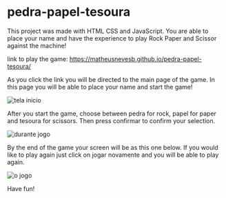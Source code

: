 # pedra-papel-tesoura
This project was made with HTML CSS and JavaScript. You are able to place your name and have the experience to play Rock Paper and Scissor against the machine! 

link to play the game: https://matheusnevesb.github.io/pedra-papel-tesoura/

As you click the link you will be directed to the main page of the game. In this page you will be able to place your name and start the game!

![tela inicio](https://user-images.githubusercontent.com/110655714/186959418-19312616-5922-4d07-ac67-7aebab21877d.png)

After you start the game, choose between pedra for rock, papel for paper and tesoura for scissors. Then press confirmar to confirm your selection.

![durante jogo](https://user-images.githubusercontent.com/110655714/186959968-fea8a795-920f-4abe-b304-8175ed4b76bf.png)

By the end of the game your screen will be as this one below. If you would like to play again just click on jogar novamente and you will be able to play again.

![o jogo](https://user-images.githubusercontent.com/110655714/186959371-e318f32e-616d-483c-99b1-ac8b0cf4292f.png)


Have fun!

